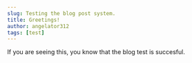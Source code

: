 ```yaml
---
slug: Testing the blog post system.
title: Greetings!
author: angelator312
tags: [test]
---
```


If you are seeing this, you know that the blog test is succesful.

